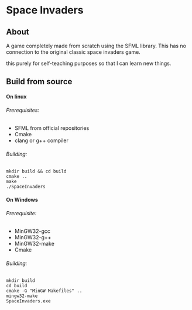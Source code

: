 # Space Invaders

## About
A game completely made from scratch using the SFML library. This has no connection to the original classic space invaders game.

this purely for self-teaching purposes so that I can learn new things.

## Build from source

#### On linux

###### Prerequisites:
- SFML from official repositories
- Cmake
- clang or g++ compiler

###### Building:
```
mkdir build && cd build
cmake ..
make
./SpaceInvaders
```

#### On Windows

###### Prerequisite:
- MinGW32-gcc
- MinGW32-g++
- MinGW32-make
- Cmake


###### Building:
```
mkdir build
cd build
cmake -G "MinGW Makefiles" ..
mingw32-make
SpaceInvaders.exe
```
